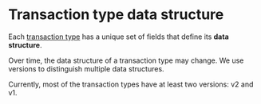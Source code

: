 # Transaction type data structure

Each [transaction type](/blockchain/transaction-type.md) has a unique set of fields that define its **data structure**.

Over time, the data structure of a transaction type may change. We use versions to distinguish multiple data structures.

Currently, most of the transaction types have at least two versions: v2 and v1.